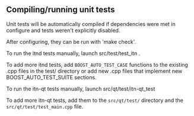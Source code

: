 Compiling/running unit tests
------------------------------------

Unit tests will be automatically compiled if dependencies were met in configure
and tests weren't explicitly disabled.

After configuring, they can be run with 'make check'.

To run the itnd tests manually, launch src/test/test_itn .

To add more itnd tests, add `BOOST_AUTO_TEST_CASE` functions to the existing
.cpp files in the test/ directory or add new .cpp files that
implement new BOOST_AUTO_TEST_SUITE sections.

To run the itn-qt tests manually, launch src/qt/test/itn-qt_test

To add more itn-qt tests, add them to the `src/qt/test/` directory and
the `src/qt/test/test_main.cpp` file.
